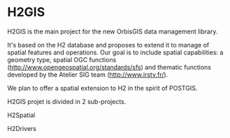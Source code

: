 H2GIS
=====

H2GIS is the main project for the new OrbisGIS data management library. 

It's based on the H2 database and proposes to extend it to manage of spatial features and operations. 
Our goal is to include spatial capabilities: a geometry type, spatial OGC functions (http://www.opengeospatial.org/standards/sfs) and thematic functions developed by the Atelier SIG team (http://www.irstv.fr/). 

We plan to offer a spatial extension to H2 in the spirit of POSTGIS.

H2GIS projet is divided in 2 sub-projects.


H2Spatial




H2Drivers

